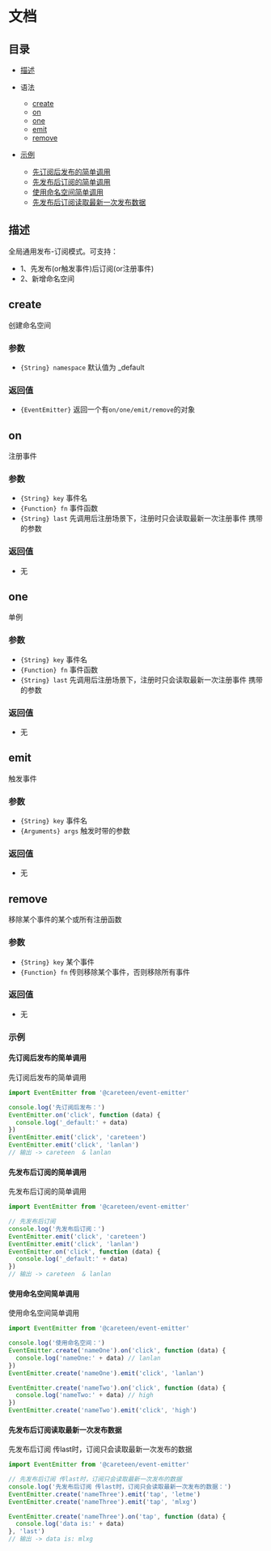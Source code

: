 # 文档

## 目录

- [描述](#描述)
- 语法
  - [create](#create)
  - [on](#on)
  - [one](#one)
  - [emit](#emit)
  - [remove](#remove)

- [示例](#示例)
  - [先订阅后发布的简单调用](#先订阅后发布的简单调用)
  - [先发布后订阅的简单调用](#先发布后订阅的简单调用)
  - [使用命名空间简单调用](#使用命名空间简单调用)
  - [先发布后订阅读取最新一次发布数据](#先发布后订阅读取最新一次发布数据)      

## 描述

全局通用发布-订阅模式。可支持：

- 1、先发布(or触发事件)后订阅(or注册事件)
- 2、新增命名空间 

## create

创建命名空间

### 参数

- `{String} namespace` 默认值为 _default

### 返回值

- `{EventEmitter}` 返回一个有`on/one/emit/remove`的对象

## on

注册事件

### 参数

- `{String} key` 事件名
- `{Function} fn` 事件函数
- `{String} last` 先调用后注册场景下，注册时只会读取最新一次注册事件 携带的参数

### 返回值

- 无

## one

单例

### 参数

- `{String} key` 事件名
- `{Function} fn` 事件函数
- `{String} last` 先调用后注册场景下，注册时只会读取最新一次注册事件 携带的参数

### 返回值

- 无

## emit

触发事件

### 参数

- `{String} key` 事件名
- `{Arguments} args` 触发时带的参数

### 返回值

- 无

## remove

移除某个事件的某个或所有注册函数

### 参数

- `{String} key` 某个事件
- `{Function} fn` 传则移除某个事件，否则移除所有事件

### 返回值

- 无

### 示例

#### 先订阅后发布的简单调用

先订阅后发布的简单调用
```js
import EventEmitter from '@careteen/event-emitter'

console.log('先订阅后发布：')
EventEmitter.on('click', function (data) {
  console.log('_default:' + data)
})
EventEmitter.emit('click', 'careteen')
EventEmitter.emit('click', 'lanlan')
// 输出 -> careteen  & lanlan
```

#### 先发布后订阅的简单调用

先发布后订阅的简单调用
```js
import EventEmitter from '@careteen/event-emitter'

// 先发布后订阅
console.log('先发布后订阅：')
EventEmitter.emit('click', 'careteen')
EventEmitter.emit('click', 'lanlan')
EventEmitter.on('click', function (data) {
  console.log('_default:' + data)
})
// 输出 -> careteen  & lanlan
```

#### 使用命名空间简单调用

使用命名空间简单调用
```js
import EventEmitter from '@careteen/event-emitter'

console.log('使用命名空间：')
EventEmitter.create('nameOne').on('click', function (data) {
  console.log('nameOne:' + data) // lanlan
})
EventEmitter.create('nameOne').emit('click', 'lanlan')

EventEmitter.create('nameTwo').on('click', function (data) {
  console.log('nameTwo:' + data) // high
})
EventEmitter.create('nameTwo').emit('click', 'high')
```

#### 先发布后订阅读取最新一次发布数据

先发布后订阅 传last时，订阅只会读取最新一次发布的数据
```js
import EventEmitter from '@careteen/event-emitter'

// 先发布后订阅 传last时，订阅只会读取最新一次发布的数据
console.log('先发布后订阅 传last时，订阅只会读取最新一次发布的数据：')
EventEmitter.create('nameThree').emit('tap', 'letme')
EventEmitter.create('nameThree').emit('tap', 'mlxg')

EventEmitter.create('nameThree').on('tap', function (data) {
  console.log('data is:' + data)
}, 'last')
// 输出 -> data is: mlxg
```